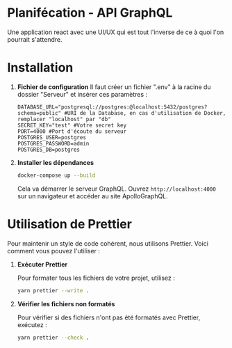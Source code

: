 # Planifécation - API GraphQL

Une application react avec une UI/UX qui est tout l'inverse de ce à quoi l'on pourrait s'attendre.

# Installation

1. **Fichier de configuration**
   Il faut créer un fichier ".env" à la racine du dossier "Serveur" et insérer ces paramètres :

   ```
   DATABASE_URL="postgresql://postgres:@localhost:5432/postgres?schema=public" #URI de la Database, en cas d'utilisation de Docker, remplacer "localhost" par "db"
   SECRET_KEY="test" #Votre secret key
   PORT=4000 #Port d'écoute du serveur
   POSTGRES_USER=postgres
   POSTGRES_PASSWORD=admin
   POSTGRES_DB=postgres
   ```

2. **Installer les dépendances**

   ```bash
   docker-compose up --build
   ```

   Cela va démarrer le serveur GraphQL. Ouvrez `http://localhost:4000` sur un navigateur et accéder au site ApolloGraphQL.

# Utilisation de Prettier

Pour maintenir un style de code cohérent, nous utilisons Prettier. Voici comment vous pouvez l'utiliser :

1. **Exécuter Prettier**

   Pour formater tous les fichiers de votre projet, utilisez :

   ```bash
   yarn prettier --write .
   ```

2. **Vérifier les fichiers non formatés**

   Pour vérifier si des fichiers n'ont pas été formatés avec Prettier, exécutez :

   ```bash
   yarn prettier --check .
   ```
